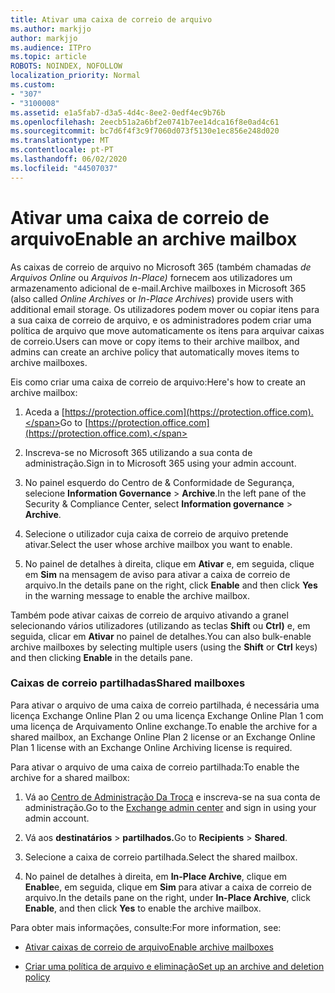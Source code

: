 ```yaml
---
title: Ativar uma caixa de correio de arquivo
ms.author: markjjo
author: markjjo
ms.audience: ITPro
ms.topic: article
ROBOTS: NOINDEX, NOFOLLOW
localization_priority: Normal
ms.custom:
- "307"
- "3100008"
ms.assetid: e1a5fab7-d3a5-4d4c-8ee2-0edf4ec9b76b
ms.openlocfilehash: 2eecb51a2a6bf2e0741b7ee14dca16f8e0ad4c61
ms.sourcegitcommit: bc7d6f4f3c9f7060d073f5130e1ec856e248d020
ms.translationtype: MT
ms.contentlocale: pt-PT
ms.lasthandoff: 06/02/2020
ms.locfileid: "44507037"
---
```

# <a name="enable-an-archive-mailbox"></a><span data-ttu-id="247ff-102">Ativar uma caixa de correio de arquivo</span><span class="sxs-lookup"><span data-stu-id="247ff-102">Enable an archive mailbox</span></span>

<span data-ttu-id="247ff-103">As caixas de correio de arquivo no Microsoft 365 (também chamadas *de Arquivos Online* ou *Arquivos In-Place)* fornecem aos utilizadores um armazenamento adicional de e-mail.</span><span class="sxs-lookup"><span data-stu-id="247ff-103">Archive mailboxes in Microsoft 365 (also called *Online Archives* or *In-Place Archives*) provide users with additional email storage.</span></span> <span data-ttu-id="247ff-104">Os utilizadores podem mover ou copiar itens para a sua caixa de correio de arquivo, e os administradores podem criar uma política de arquivo que move automaticamente os itens para arquivar caixas de correio.</span><span class="sxs-lookup"><span data-stu-id="247ff-104">Users can move or copy items to their archive mailbox, and admins can create an archive policy that automatically moves items to archive mailboxes.</span></span>
  
<span data-ttu-id="247ff-105">Eis como criar uma caixa de correio de arquivo:</span><span class="sxs-lookup"><span data-stu-id="247ff-105">Here's how to create an archive mailbox:</span></span>
  
1. <span data-ttu-id="247ff-106">Aceda a [https://protection.office.com](https://protection.office.com).</span><span class="sxs-lookup"><span data-stu-id="247ff-106">Go to [https://protection.office.com](https://protection.office.com).</span></span>

2. <span data-ttu-id="247ff-107">Inscreva-se no Microsoft 365 utilizando a sua conta de administração.</span><span class="sxs-lookup"><span data-stu-id="247ff-107">Sign in to Microsoft 365 using your admin account.</span></span>

3. <span data-ttu-id="247ff-108">No painel esquerdo do Centro de &amp; Conformidade de Segurança, selecione **Information Governance** \> **Archive**.</span><span class="sxs-lookup"><span data-stu-id="247ff-108">In the left pane of the Security &amp; Compliance Center, select **Information governance** \> **Archive**.</span></span>

4. <span data-ttu-id="247ff-109">Selecione o utilizador cuja caixa de correio de arquivo pretende ativar.</span><span class="sxs-lookup"><span data-stu-id="247ff-109">Select the user whose archive mailbox you want to enable.</span></span>

5. <span data-ttu-id="247ff-110">No painel de detalhes à direita, clique em **Ativar** e, em seguida, clique em **Sim** na mensagem de aviso para ativar a caixa de correio de arquivo.</span><span class="sxs-lookup"><span data-stu-id="247ff-110">In the details pane on the right, click **Enable** and then click **Yes** in the warning message to enable the archive mailbox.</span></span>

<span data-ttu-id="247ff-111">Também pode ativar caixas de correio de arquivo ativando a granel selecionando vários utilizadores (utilizando as teclas **Shift** ou **Ctrl)** e, em seguida, clicar em **Ativar** no painel de detalhes.</span><span class="sxs-lookup"><span data-stu-id="247ff-111">You can also bulk-enable archive mailboxes by selecting multiple users (using the **Shift** or **Ctrl** keys) and then clicking **Enable** in the details pane.</span></span>
  
### <a name="shared-mailboxes"></a><span data-ttu-id="247ff-112">Caixas de correio partilhadas</span><span class="sxs-lookup"><span data-stu-id="247ff-112">Shared mailboxes</span></span>

<span data-ttu-id="247ff-113">Para ativar o arquivo de uma caixa de correio partilhada, é necessária uma licença Exchange Online Plan 2 ou uma licença Exchange Online Plan 1 com uma licença de Arquivamento Online exchange.</span><span class="sxs-lookup"><span data-stu-id="247ff-113">To enable the archive for a shared mailbox, an Exchange Online Plan 2 license or an Exchange Online Plan 1 license with an Exchange Online Archiving license is required.</span></span>  

<span data-ttu-id="247ff-114">Para ativar o arquivo de uma caixa de correio partilhada:</span><span class="sxs-lookup"><span data-stu-id="247ff-114">To enable the archive for a shared mailbox:</span></span>

1. <span data-ttu-id="247ff-115">Vá ao [Centro de Administração Da Troca](https://outlook.office365.com/ecp) e inscreva-se na sua conta de administração.</span><span class="sxs-lookup"><span data-stu-id="247ff-115">Go to the [Exchange admin center](https://outlook.office365.com/ecp) and sign in using your admin account.</span></span>

2. <span data-ttu-id="247ff-116">Vá aos **destinatários**  >  **partilhados.**</span><span class="sxs-lookup"><span data-stu-id="247ff-116">Go to **Recipients** > **Shared**.</span></span>

3. <span data-ttu-id="247ff-117">Selecione a caixa de correio partilhada.</span><span class="sxs-lookup"><span data-stu-id="247ff-117">Select the shared mailbox.</span></span>

4. <span data-ttu-id="247ff-118">No painel de detalhes à direita, em **In-Place Archive**, clique em **Enable**e, em seguida, clique em **Sim** para ativar a caixa de correio de arquivo.</span><span class="sxs-lookup"><span data-stu-id="247ff-118">In the details pane on the right, under **In-Place Archive**, click **Enable**, and then click **Yes** to enable the archive mailbox.</span></span>

<span data-ttu-id="247ff-119">Para obter mais informações, consulte:</span><span class="sxs-lookup"><span data-stu-id="247ff-119">For more information, see:</span></span>
  
- [<span data-ttu-id="247ff-120">Ativar caixas de correio de arquivo</span><span class="sxs-lookup"><span data-stu-id="247ff-120">Enable archive mailboxes</span></span>](https://docs.microsoft.com/microsoft-365/compliance/enable-archive-mailboxes)

- [<span data-ttu-id="247ff-121">Criar uma política de arquivo e eliminação</span><span class="sxs-lookup"><span data-stu-id="247ff-121">Set up an archive and deletion policy</span></span>](https://docs.microsoft.com//office365/securitycompliance/set-up-an-archive-and-deletion-policy-for-mailboxes)
